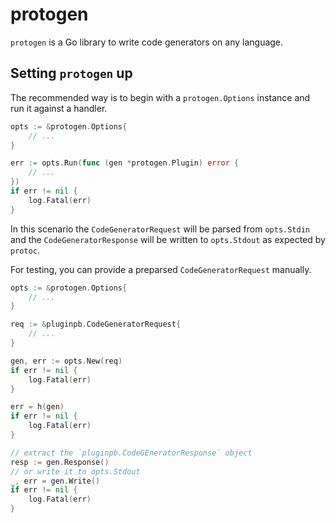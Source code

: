 # protogen

`protogen` is a Go library to write code generators on any language.

## Setting `protogen` up

The recommended way is to begin with a `protogen.Options` instance and run it against
a handler.

```go
opts := &protogen.Options{
    // ...
}

err := opts.Run(func (gen *protogen.Plugin) error {
    // ...
})
if err != nil {
    log.Fatal(err)
}
```

In this scenario the `CodeGeneratorRequest` will be parsed from `opts.Stdin` and
the `CodeGeneratorResponse` will be written to `opts.Stdout` as expected by `protoc`.

For testing, you can provide a preparsed `CodeGeneratorRequest` manually.

```go
opts := &protogen.Options{
    // ...
}

req := &pluginpb.CodeGeneratorRequest{
    // ...
}

gen, err := opts.New(req)
if err != nil {
    log.Fatal(err)
}

err = h(gen)
if err != nil {
    log.Fatal(err)
}

// extract the `pluginpb.CodeGEneratorResponse` object
resp := gen.Response()
// or write it to opts.Stdout
_, err = gen.Write()
if err != nil {
    log.Fatal(err)
}
```
